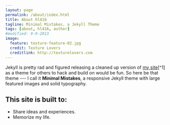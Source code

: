 ```yaml
---
layout: page
permalink: /about/index.html
title: About hl416
tagline: Minimal Mistakes, a Jekyll Theme
tags: [about, hl416, author]
#modified: 9-9-2013
image:
  feature: texture-feature-02.jpg
  credit: Texture Lovers
  creditlink: http://texturelovers.com
---
```


Jekyll is pretty rad and figured releasing a cleaned up version of [my site](http://mademistakes.com)[^1] as a theme for others to hack and build on would be fun. So here be that theme --- I call it **Minimal Mistakes**, a responsive Jekyll theme with large featured images and solid typography. 

## This site is built to:

* Share ideas and experiences.
* Memorize my life.



